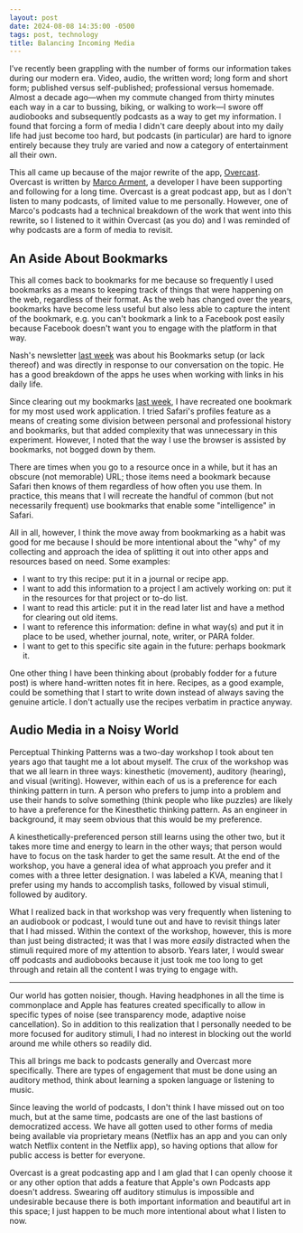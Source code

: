 ```yaml
---
layout: post
date: 2024-08-08 14:35:00 -0500
tags: post, technology
title: Balancing Incoming Media
---
```


I’ve recently been grappling with the number of forms our information takes during our modern era. Video, audio, the written word; long form and short form; published versus self-published; professional versus homemade. Almost a decade ago—when my commute changed from thirty minutes each way in a car to bussing, biking, or walking to work—I swore off audiobooks and subsequently podcasts as a way to get my information. I found that forcing a form of media I didn't care deeply about into my daily life had just become too hard, but podcasts (in particular) are hard to ignore entirely because they truly are varied and now a category of entertainment all their own.

This all came up because of the major rewrite of the app, [Overcast](https://overcast.fm). Overcast is written by [Marco Arment](https://marco.org), a developer I have been supporting and following for a long time. Overcast is a great podcast app, but as I don't listen to many podcasts, of limited value to me personally. However, one of Marco's podcasts had a technical breakdown of the work that went into this rewrite, so I listened to it within Overcast (as you do) and I was reminded of why podcasts are a form of media to revisit.

## An Aside About Bookmarks

This all comes back to bookmarks for me because so frequently I used bookmarks as a means to keeping track of things that were happening on the web, regardless of their format. As the web has changed over the years, bookmarks have become less useful but also less able to capture the intent of the bookmark, e.g. you can't bookmark a link to a Facebook post easily because Facebook doesn't want you to engage with the platform in that way.

Nash's newsletter [last week](https://nashp.com/120) was about his Bookmarks setup (or lack thereof) and was directly in response to our conversation on the topic. He has a good breakdown of the apps he uses when working with links in his daily life.

Since clearing out my bookmarks [last week](https://engineeredeloquence.com/2024/07/clean-slate-bookmarks), I have recreated one bookmark for my most used work application. I tried Safari's profiles feature as a means of creating some division between personal and professional history and bookmarks, but that added complexity that was unnecessary in this experiment. However, I noted that the way I use the browser is assisted by bookmarks, not bogged down by them.

There are times when you go to a resource once in a while, but it has an obscure (not memorable) URL; those items need a bookmark because Safari then knows of them regardless of how often you use them. In practice, this means that I will recreate the handful of common (but not necessarily frequent) use bookmarks that enable some "intelligence" in Safari. 

All in all, however, I think the move away from bookmarking as a habit was good for me because I should be more intentional about the "why" of my collecting and approach the idea of splitting it out into other apps and resources based on need. Some examples:

- I want to try this recipe: put it in a journal or recipe app.
- I want to add this information to a project I am actively working on: put it in the resources for that project or to-do list.
- I want to read this article: put it in the read later list and have a method for clearing out old items.
- I want to reference this information: define in what way(s) and put it in place to be used, whether journal, note, writer, or PARA folder.
- I want to get to this specific site again in the future: perhaps bookmark it.

One other thing I have been thinking about (probably fodder for a future post) is where hand-written notes fit in here. Recipes, as a good example, could be something that I start to write down instead of always saving the genuine article. I don't actually use the recipes verbatim in practice anyway.

## Audio Media in a Noisy World

Perceptual Thinking Patterns was a two-day workshop I took about ten years ago that taught me a lot about myself. The crux of the workshop was that we all learn in three ways: kinesthetic (movement), auditory (hearing), and visual (writing). However, within each of us is a preference for each thinking pattern in turn. A person who prefers to jump into a problem and use their hands to solve something (think people who like puzzles) are likely to have a preference for the Kinesthetic thinking pattern. As an engineer in background, it may seem obvious that this would be my preference.

A kinesthetically-preferenced person still learns using the other two, but it takes more time and energy to learn in the other ways; that person would have to focus on the task harder to get the same result. At the end of the workshop, you have a general idea of what approach you prefer and it comes with a three letter designation. I was labeled a KVA, meaning that I prefer using my hands to accomplish tasks, followed by visual stimuli, followed by auditory.

What I realized back in that workshop was very frequently when listening to an audiobook or podcast, I would tune out and have to revisit things later that I had missed. Within the context of the workshop, however, this is more than just being distracted; it was that I was more *easily* distracted when the stimuli required more of my attention to absorb. Years later, I would swear off podcasts and audiobooks because it just took me too long to get through and retain all the content I was trying to engage with.

---

Our world has gotten noisier, though. Having headphones in all the time is commonplace and Apple has features created specifically to allow in specific types of noise (see transparency mode, adaptive noise cancellation). So in addition to this realization that I personally needed to be more focused for auditory stimuli, I had no interest in blocking out the world around me while others so readily did.

This all brings me back to podcasts generally and Overcast more specifically. There are types of engagement that must be done using an auditory method, think about learning a spoken language or listening to music.

Since leaving the world of podcasts, I don't think I have missed out on too much, but at the same time, podcasts are one of the last bastions of democratized access. We have all gotten used to other forms of media being available via proprietary means (Netflix has an app and you can only watch Netflix content in the Netflix app), so having options that allow for public access is better for everyone.

Overcast is a great podcasting app and I am glad that I can openly choose it or any other option that adds a feature that Apple's own Podcasts app doesn't address. Swearing off auditory stimulus is impossible and undesirable because there is both important information and beautiful art in this space; I just happen to be much more intentional about what I listen to now.